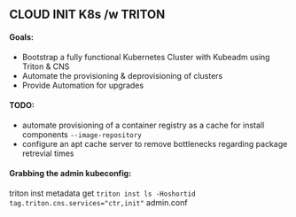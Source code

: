 ## CLOUD INIT K8s /w TRITON

#### Goals:

- Bootstrap a fully functional Kubernetes Cluster with Kubeadm using Triton & CNS
- Automate the provisioning & deprovisioning of clusters
- Provide Automation for upgrades

#### TODO:

- automate provisioning of a container registry as a cache for install components `--image-repository`
- configure an apt cache server to remove bottlenecks regarding package retrevial times

#### Grabbing the admin kubeconfig:

triton inst metadata get `triton inst ls -Hoshortid tag.triton.cns.services="ctr,init"` admin.conf
